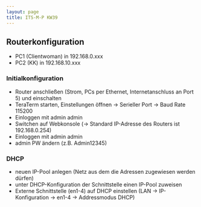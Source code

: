 ```yaml
---
layout: page
title: ITS-M-P KW39
---
```


## Routerkonfiguration

- PC1 (Clientwoman) in 192.168.0.xxx
- PC2 (KK) in 192.168.10.xxx

### Initialkonfiguration

- Router anschließen (Strom, PCs per Ethernet, Internetanschluss an Port 5) und einschalten
- TeraTerm starten, Einstellungen öffnen -> Serieller Port -> Baud Rate 115200
- Einloggen mit admin admin
- Switchen auf Webkonsole (-> Standard IP-Adresse des Routers ist 192.168.0.254)
- Einloggen mit admin admin
- admin PW ändern (z.B. Admin12345)

### DHCP

- neuen IP-Pool anlegen (Netz aus dem die Adressen zugewiesen werden dürfen)
- unter DHCP-Konfiguration der Schnittstelle einen IP-Pool zuweisen
- Externe Schnittstelle (en1-4) auf DHCP einstellen (LAN -> IP-Konfiguration -> en1-4 -> Addressmodus DHCP)
